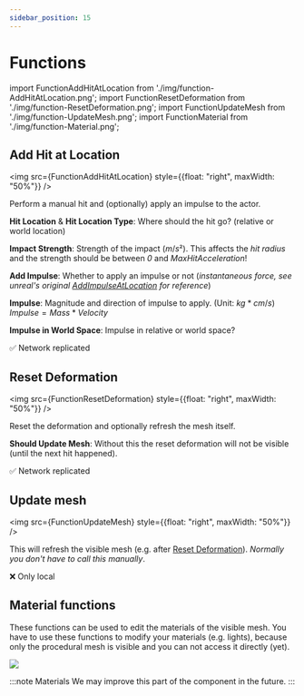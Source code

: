 ```yaml
---
sidebar_position: 15
---
```


# Functions

import FunctionAddHitAtLocation from './img/function-AddHitAtLocation.png';
import FunctionResetDeformation from './img/function-ResetDeformation.png';
import FunctionUpdateMesh from './img/function-UpdateMesh.png';
import FunctionMaterial from './img/function-Material.png';

## Add Hit at Location

<img src={FunctionAddHitAtLocation} style={{float: "right", maxWidth: "50%"}} />

Perform a manual hit and (optionally) apply an impulse to the actor.

**Hit Location** & **Hit Location Type**: Where should the hit go? (relative or world location)

**Impact Strength**: Strength of the impact ($m/s²$). This affects the *hit radius* and the strength should be between *0* and *MaxHitAcceleration*!

**Add Impulse**: Whether to apply an impulse or not (*instantaneous force, see unreal's original [AddImpulseAtLocation](https://dev.epicgames.com/documentation/en-us/unreal-engine/API/Runtime/Engine/Components/UPrimitiveComponent/AddImpulseAtLocation) for reference*)

**Impulse**: Magnitude and direction of impulse to apply. (Unit: $kg*cm/s$) <br/>$Impulse = Mass * Velocity$

**Impulse in World Space**: Impulse in relative or world space?

✅ Network replicated

## Reset Deformation

<img src={FunctionResetDeformation} style={{float: "right", maxWidth: "50%"}} />

Reset the deformation and optionally refresh the mesh itself.

**Should Update Mesh**: Without this the reset deformation will not be visible (until the next hit happened).

✅ Network replicated

## Update mesh

<img src={FunctionUpdateMesh} style={{float: "right", maxWidth: "50%"}} />

This will refresh the visible mesh (e.g. after [Reset Deformation](#reset-deformation)). *Normally you don't have to call this manually*.

❌ Only local

## Material functions

These functions can be used to edit the materials of the visible mesh. You have to use these functions to modify your materials (e.g. lights), because only the procedural mesh is visible and you can not access it directly (yet).

<img src={FunctionMaterial}/>

:::note Materials
We may improve this part of the component in the future.
:::